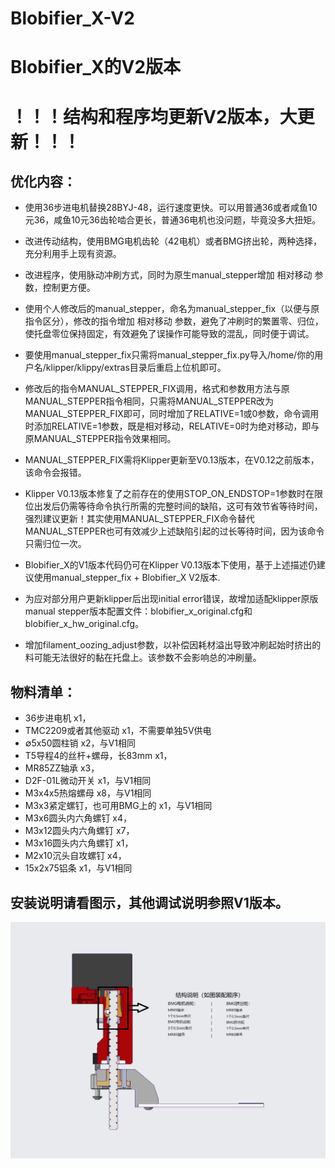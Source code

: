 # Blobifier_X-V2
# Blobifier_X的V2版本

# ！！！结构和程序均更新V2版本，大更新！！！
## 优化内容：
* 使用36步进电机替换28BYJ-48，运行速度更快。可以用普通36或者咸鱼10元36，咸鱼10元36齿轮啮合更长，普通36电机也没问题，毕竟没多大扭矩。
* 改进传动结构，使用BMG电机齿轮（42电机）或者BMG挤出轮，两种选择，充分利用手上现有资源。
* 改进程序，使用脉动冲刷方式，同时为原生manual_stepper增加 相对移动 参数，控制更方便。
 
* 使用个人修改后的manual_stepper，命名为manual_stepper_fix（以便与原指令区分），修改的指令增加 相对移动 参数，避免了冲刷时的繁置零、归位，使托盘零位保持固定，有效避免了误操作可能导致的混乱，同时便于调试。
* 要使用manual_stepper_fix只需将manual_stepper_fix.py导入/home/你的用户名/klipper/klippy/extras目录后重启上位机即可。
* 修改后的指令MANUAL_STEPPER_FIX调用，格式和参数用方法与原MANUAL_STEPPER指令相同，只需将MANUAL_STEPPER改为MANUAL_STEPPER_FIX即可，同时增加了RELATIVE=1或0参数，命令调用时添加RELATIVE=1参数，既是相对移动，RELATIVE=0时为绝对移动，即与原MANUAL_STEPPER指令效果相同。
* MANUAL_STEPPER_FIX需将Klipper更新至V0.13版本，在V0.12之前版本，该命令会报错。
* Klipper V0.13版本修复了之前存在的使用STOP_ON_ENDSTOP=1参数时在限位出发后仍需等待命令执行所需的完整时间的缺陷，这可有效节省等待时间，强烈建议更新！其实使用MANUAL_STEPPER_FIX命令替代MANUAL_STEPPER也可有效减少上述缺陷引起的过长等待时间，因为该命令只需归位一次。
* Blobifier_X的V1版本代码仍可在Klipper V0.13版本下使用，基于上述描述仍建议使用manual_stepper_fix + Blobifier_X V2版本.

* 为应对部分用户更新klipper后出现initial error错误，故增加适配klipper原版manual stepper版本配置文件：blobifier_x_original.cfg和blobifier_x_hw_original.cfg。
* 增加filament_oozing_adjust参数，以补偿因耗材溢出导致冲刷起始时挤出的料可能无法很好的黏在托盘上。该参数不会影响总的冲刷量。

## 物料清单：
* 36步进电机                      x1，
* TMC2209或者其他驱动             x1，不需要单独5V供电
* ∅5x50圆柱销                    x2，与V1相同
* T5导程4的丝杆+螺母，长83mm       x1，
* MR85ZZ轴承                      x3，
* D2F-01L微动开关                 x1，与V1相同
* M3x4x5热熔螺母                  x8，与V1相同
* M3x3紧定螺钉，也可用BMG上的      x1，与V1相同
* M3x6圆头内六角螺钉               x4，
* M3x12圆头内六角螺钉              x7，
* M3x16圆头内六角螺钉              x1，
* M2x10沉头自攻螺钉                x4，
* 15x2x75铝条                     x1，与V1相同

## 安装说明请看图示，其他调试说明参照V1版本。
![装配图示](图片/6.png)

